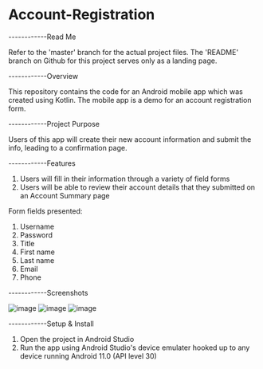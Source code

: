 # Account-Registration
------------Read Me

Refer to the 'master' branch for the actual project files. The 'README' branch on Github for this project serves only as a landing page.

------------Overview

This repository contains the code for an Android mobile app which was created using Kotlin. The mobile app is a demo for an account registration form.

------------Project Purpose

Users of this app will create their new account information and submit the info, leading to a confirmation page. 

------------Features

1. Users will fill in their information through a variety of field forms
2. Users will be able to review their account details that they submitted on an Account Summary page

Form fields presented:
1. Username
2. Password
3. Title
4. First name
5. Last name
6. Email
7. Phone

------------Screenshots

![image](https://user-images.githubusercontent.com/108777490/177911532-45241200-1845-4b5d-bdca-93f3a8b53101.png)
![image](https://user-images.githubusercontent.com/108777490/177911619-6f2762ce-68cb-48a8-9a6f-62e211f075a9.png)
![image](https://user-images.githubusercontent.com/108777490/177911631-d4b93e40-3168-467b-bebd-91ab33645f22.png)


------------Setup & Install
1. Open the project in Android Studio
2. Run the app using Android Studio's device emulater hooked up to any device running Android 11.0 (API level 30)
